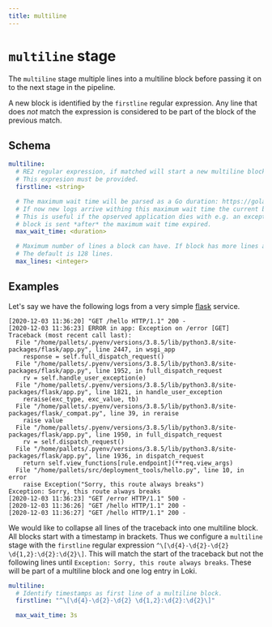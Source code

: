 ```yaml
---
title: multiline 
---
```


# `multiline` stage

The `multiline` stage multiple lines into a multiline block before passing it on to the next stage in the pipeline.

A new block is identified by the `firstline` regular expression. Any line that does *not* match the expression is considered to be part of the block of the previous match.

## Schema

```yaml
multiline:
  # RE2 regular expression, if matched will start a new multiline block.
  # This expresion must be provided.
  firstline: <string>

  # The maximum wait time will be parsed as a Go duration: https://golang.org/pkg/time/#ParseDuration.
  # If now new logs arrive withing this maximum wait time the current block will be sent on.
  # This is useful if the opserved application dies with e.g. an exception. No new logs will arrive and the exception
  # block is sent *after* the maximum wait time expired.
  max_wait_time: <duration>

  # Maximum number of lines a block can have. If block has more lines a new block is started.
  # The default is 128 lines.
  max_lines: <integer>
```

## Examples

Let's say we have the following logs from a very simple [flask](https://flask.palletsprojects.com) service.

```
[2020-12-03 11:36:20] "GET /hello HTTP/1.1" 200 -
[2020-12-03 11:36:23] ERROR in app: Exception on /error [GET]
Traceback (most recent call last):
  File "/home/pallets/.pyenv/versions/3.8.5/lib/python3.8/site-packages/flask/app.py", line 2447, in wsgi_app
    response = self.full_dispatch_request()
  File "/home/pallets/.pyenv/versions/3.8.5/lib/python3.8/site-packages/flask/app.py", line 1952, in full_dispatch_request
    rv = self.handle_user_exception(e)
  File "/home/pallets/.pyenv/versions/3.8.5/lib/python3.8/site-packages/flask/app.py", line 1821, in handle_user_exception
    reraise(exc_type, exc_value, tb)
  File "/home/pallets/.pyenv/versions/3.8.5/lib/python3.8/site-packages/flask/_compat.py", line 39, in reraise
    raise value
  File "/home/pallets/.pyenv/versions/3.8.5/lib/python3.8/site-packages/flask/app.py", line 1950, in full_dispatch_request
    rv = self.dispatch_request()
  File "/home/pallets/.pyenv/versions/3.8.5/lib/python3.8/site-packages/flask/app.py", line 1936, in dispatch_request
    return self.view_functions[rule.endpoint](**req.view_args)
  File "/home/pallets/src/deployment_tools/hello.py", line 10, in error
    raise Exception("Sorry, this route always breaks")
Exception: Sorry, this route always breaks
[2020-12-03 11:36:23] "GET /error HTTP/1.1" 500 -
[2020-12-03 11:36:26] "GET /hello HTTP/1.1" 200 -
[2020-12-03 11:36:27] "GET /hello HTTP/1.1" 200 -
```

We would like to collapse all lines of the traceback into one multiline block. All blocks start with a timestamp in brackets. Thus we configure a `multiline` stage with the `firstline` regular expression `^\[\d{4}-\d{2}-\d{2} \d{1,2}:\d{2}:\d{2}\]`. This will match the start of the traceback but not the following lines until `Exception: Sorry, this route always breaks`. These will be part of a multiline block and one log entry in Loki.

```yaml
multiline:
  # Identify timestamps as first line of a multiline block.
  firstline: "^\[\d{4}-\d{2}-\d{2} \d{1,2}:\d{2}:\d{2}\]"

  max_wait_time: 3s
```